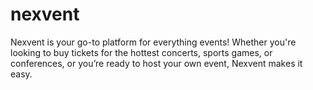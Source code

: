 # nexvent
Nexvent is your go-to platform for everything events! Whether you're looking to buy tickets for the hottest concerts, sports games, or conferences, or you’re ready to host your own event, Nexvent makes it easy. 
